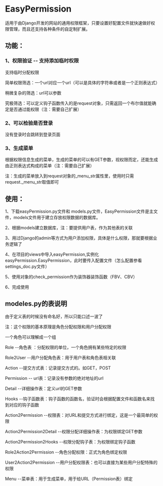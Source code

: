 # EasyPermission
适用于由Django开发的网站的通用权限框架，只要设置好配置文件就快速做好权限管理，而且还支持各种条件的自定制扩展。


## 功能：

### 1、权限验证 -- 支持添加临时权限

 支持临时分配权限
  
 简单权限筛选：一个url对应一个url（可以是具体的字符串或者是一个正则表达式）
  
 稍微复杂的筛选：url可以参数
  
 究极筛选：可以定义钩子函数传入的是request对象，只需返回一个布尔值就能确定是否通过能权限（注：需要自己扩展）
  
  
### 2、可以检验是否登录
  
  没有登录时会跳转到登录页面
  

### 3、生成菜单
根据权限信息生成的菜单，生成的菜单的可以有GET参数，视权限而定，还能生成由正则表达式构成的菜单（注：需要自己扩展）

 注：生成的菜单放入到request对象的_menu_str属性里，使用时只需request._menu_str取值即可
    



## 使用：

  1、下载easyPermission.py文件和 models.py文件，EasyPermission文件是主文件，models文件用于建立存放权限数据的数据库。
  
  2、根据models建立数据库，注：要提供用户表，作为其他表的关联
  
  3、用过Django的admin等方式为用户添加权限，具体是什么权限，那就要根据业务逻辑了
  
  4、在项目的views中导入easyPermission,实例化easyPermission.EasyPermission，此时要传入配置文件（怎么配置参看 settings_doc.py文件）
  
  5、使用对象的check_permission作为装饰器装饰函数（FBV、CBV）
  
  6、完成使用


## modeles.py的表说明

由于定义表的时候没有命名好，所以只能口述一波了

注：这个权限的基本原理是角色分配权限和用户分配权限

一个角色可以理解成一个组


Role --角色表 ：分配权限的单位，一个角色拥有某些特定的权限

Role2User --用户分配角色表：用于用户表和角色表相关联

Action --提交方式表：记录提交方式的。如GET，POST

Permission -- url表：记录没有参数的绝对地址的url

Detail --详细操作表：定义url的GET参数

Hooks --钩子函数表：钩子函数的函数名，验证时会根据配置文件和函数名来找到对应的钩子函数

Action2Permission --权限表：对URL和提交方式进行绑定，这是一个最简单的权限

Action2Permission2Detail --权限分配详细操作表：为权限绑定GET参数

Action2Permission2Hooks --权限分配钩子表：为权限绑定钩子函数

Role2Action2Permission --角色分配权限：正式为角色绑定权限

User2Action2Permission --用户分配权限表：也可以直接为某些用户分配特殊的权限

Menu --菜单表：用于生成菜单，用于给URL（Permission表）绑定




